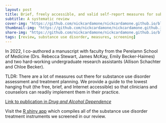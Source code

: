 ```yaml
---
layout: post
title: Brief, freely accessible, and valid self-report measures for substance use disorders and treatment
subtitle: A systematic review
cover-img: "https://github.com/nickcardamone/nickcardamone.github.io/blob/403a0abc02bffd12ae2a6fd38da45641bb3bd547/assets/img/SUDs%20table.png"
thumbnail-img: "https://github.com/nickcardamone/nickcardamone.github.io/blob/403a0abc02bffd12ae2a6fd38da45641bb3bd547/assets/img/SUDs%20table.png"
share-img: "https://github.com/nickcardamone/nickcardamone.github.io/blob/403a0abc02bffd12ae2a6fd38da45641bb3bd547/assets/img/SUDs%20table.png"
tags: [review, substance use disorder, measures, screening]
---
```


In 2022, I co-authored a manuscript with faculty from the Perelamn School of Medicine (Drs. Rebecca Stewart, James McKay, Emily Becker-Haimes) and two hard-working undergraduate research assistants (Allison Schachter and Chloe Becker).

TLDR: There are a lot of measures out there for substance use disorder assessment and treatment planning. We provide a guide to the lowest hanging fruit (the free, brief, and Internet accessible) so that clinicians and counselors can readily implement them in their practice.

[Link to publication in *Drug and Alcohol Dependence*](https://pubmed.ncbi.nlm.nih.gov/36535096/)

Visit the [R shiny app](https://ncardamo.shinyapps.io/mySUDSmeasures/) which compiles all of the substance use disorder treatment instruments we screened in our review.
